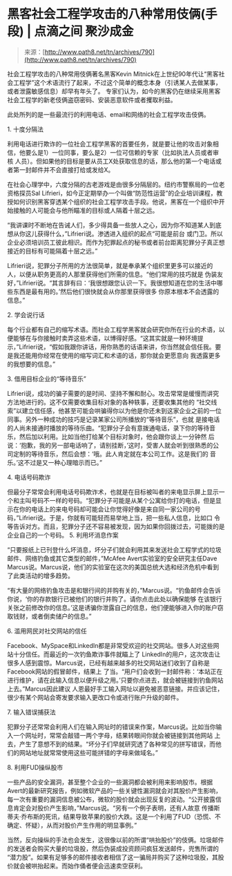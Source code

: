<!--yml
category: 社会工程
date: 2022-06-24 11:00:51
-->

# 黑客社会工程学攻击的八种常用伎俩(手段) | 点滴之间 聚沙成金

> 来源：[http://www.path8.net/tn/archives/790](http://www.path8.net/tn/archives/790)

社会工程学攻击的八种常用伎俩著名黑客Kevin Mitnick在上世纪90年代让“黑客社会工程学”这个术语流行了起来，不过这个简单的概念本身（引诱某人去做某事，或者泄露敏感信息）却早有年头了。 专家们认为，如今的黑客仍在继续采用黑客社会工程学的新老伎俩盗窃密码、安装恶意软件或者攫取利益。

此处所列的是一些最流行的利用电话、email和网络的社会工程学攻击伎俩。

1\. 十度分隔法

利用电话进行欺诈的一位社会工程学黑客的首要任务，就是要让他的攻击对象相信，他要么是1）一位同事，要么是2）一位可信赖的专家（比如执法人员或者审核 人员）。但如果他的目标是要从员工X处获取信息的话，那么他的第一个电话或者第一封邮件并不会直接打给或发给X。

在社会心理学中，六度分隔的古老游戏是由很多分隔层的。纽约市警察局的一位老资格探员Sal Lifrieri，如今正定期举办一个叫做“防范性运营”的企业培训课程，教授如何识别黑客穿透某个组织的社会工程学攻击手段。他说，黑客在一个组织中开 始接触的人可能会与他所瞄准的目标或人隔着十层之远。

“我讲课时不断地在告诫人们，多少得具备一些放人之心，因为你不知道某人到底想从你这儿获得什么，”Lifrieri说。渗透进入组织的起点“可能是前台 或门卫。所以企业必须培训员工彼此相识。而作为犯罪起点的秘书或者前台距离犯罪分子真正想接近的目标有可能隔着十层之远。”

Lifrieri说，犯罪分子所用的方法很简单，就是奉承某个组织里更多可以接近的人，以便从职务更高的人那里获得他们所需的信息。“他们常用的技巧就是 伪装友好，”Lifrieri说。“其言辞有曰：‘我很想跟您认识一下。我很想知道在您的生活中哪些东西是最有用的。’然后他们很快就会从你那里获得很多 你原本根本不会透露的信息。”

2\. 学会说行话

每个行业都有自己的缩写术语。而社会工程学黑客就会研究你所在行业的术语，以便能够在与你接触时卖弄这些术语，以博得好感。“这其实就是一种环境提 示，”Lifrieri说，“假如我跟你讲话，用你熟悉的话语来讲，你当然就会信任我。要是我还能用你经常在使用的缩写词汇和术语的话，那你就会更愿意向 我透露更多的我想要的信息。”

3\. 借用目标企业的“等待音乐”

Lifrieri说，成功的骗子需要的是时间、坚持不懈和耐心。攻击常常是缓慢而讲究方法地进行的。这不仅需要收集目标对象的各种轶事，还要收集其他的 “社交线索”以建立信任感，他甚至可能会哄骗得你以为他是你还未到这家企业之前的一位同事。另外一种成功的技巧是记录某家公司所播放的“等待音乐”，也就 是接电话的人尚未接通时播放的等待乐曲。“犯罪分子会有意拨通电话，录下你的等待音乐，然后加以利用。比如当他打给某个目标对象时，他会跟你谈上一分钟然 后说：‘抱歉，我的另一部电话响了，请别挂断，’这时，受害人就会听到很熟悉的公司定制的等待音乐，然后会想：‘哦。此人肯定就在本公司工作。这是我们的 音乐。’这不过是又一种心理暗示而已。”

4\. 电话号码欺诈

但最分子常常会利用电话号码欺诈术，也就是在目标被叫者的来电显示屏上显示一个和主叫号码不一样的号码。“犯罪分子可能是从某个公寓给你打的电话，但是显 示在你的电话上的来电号码却可能会让你觉得好像是来自同一家公司的号码，”Lifrieri说。于是，你就有可能轻而易举地上当，把一些私人信息，比如口 令等告诉对方。而且，犯罪分子还不容易被发现，因为如果你回拨过去，可能拨的是企业自己的一个号码。
5\. 利用坏消息作案

“只要报纸上已刊登什么坏消息，坏分子们就会利用其来发送社会工程学式的垃圾邮件、网络钓鱼或其它类型的邮件，”McAfee Avert实验室的安全研究主任Dave Marcus说。Marcus说，他们的实验室在这次的美国总统大选和经济危机中看到了此类活动的增多趋势。

“有大量的网络钓鱼攻击是和银行间的并购有关的，”Marcus说。“钓鱼邮件会告诉你说，‘你的存款银行已被他们的银行并购了。请你点击此处以确保能够 在该银行关张之前修改你的信息。’这是诱骗你泄露自己的信息，他们便能够进入你的账户窃取钱财，或者倒卖储户的信息。”

6\. 滥用网民对社交网站的信任

Facebook、MySpace和LinkedIn都是非常受欢迎的社交网站。很多人对这些网站十分信任。而最近的一次钓鱼欺诈事件就瞄上了 LinkedIn的用户，这次攻击让很多人感到震惊。Marcus说，已经有越来越多的社交网站迷们收到了自称是Facebook网站的假冒邮件，结果上 了当。“用户们会收到一封邮件称：‘本站正在进行维护，请在此输入信息以便升级之用。’只要你点进去，就会被链接到钓鱼网站上去。”Marcus因此建议 人恩最好手工输入网址以避免被恶意链接。并应该记住，很少有某个网站会寄发要求输入更改口令或进行账户升级的邮件。

7\. 输入错误捕获法

犯罪分子还常常会利用人们在输入网址时的错误来作案，Marcus说。比如当你输入一个网址时，常常会敲错一两个字母，结果转眼间你就会被链接到其他网站 上去，产生了意想不到的结果。“坏分子们早就研究透了各种常见的拼写错误，而他们的网站地址就常常使用这些可能拼错的字母来做域名。”

8\. 利用FUD操纵股市

一些产品的安全漏洞，甚至整个企业的一些漏洞都会被利用来影响股市。根据Avert的最新研究报告，例如微软产品的一些关键性漏洞就会对其股价产生影响， 每一次有重要的漏洞信息被公布，微软的股价就会出现反复的波动。“公开披露信息肯定会对股价产生影响，”Marcus说。“另有一个例子表明，还有人故意 传播斯蒂夫·乔布斯的死讯，结果导致苹果的股价大跌。这是一个利用了FUD（恐慌、不确定、怀疑），从而对股价产生作用的明显事例。”

当然，反向操纵的手法也会发生，这很像以前的所谓“哄抬股价”的伎俩。垃圾邮件的发送者会购买大量的垃圾股，然后伪装成投资顾问疯狂发送邮件，兜售所谓的 “潜力股”。如果有足够多的邮件接收者相信了这一骗局并购买了这种垃圾股，其股价就会被哄抬起来。而始作俑者便会迅速卖空获利。